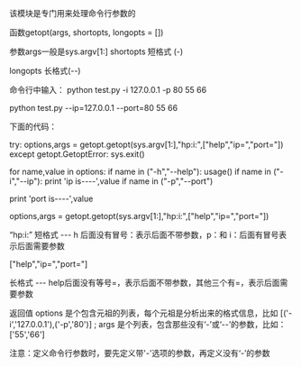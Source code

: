 该模块是专门用来处理命令行参数的


函数getopt(args, shortopts, longopts = [])

参数args一般是sys.argv[1:]
shortopts  短格式 (-) 

longopts 长格式(--) 

命令行中输入：
python test.py -i 127.0.0.1 -p 80 55 66

python test.py --ip=127.0.0.1 --port=80 55 66


下面的代码：

try:
options,args = getopt.getopt(sys.argv[1:],"hp:i:",["help","ip=","port="])
except getopt.GetoptError:
sys.exit()

for name,value in options:
if name in ("-h","--help"):
usage()
if name in ("-i","--ip"):
print 'ip is----',value
if name in ("-p","--port")

print 'port is----',value


options,args = getopt.getopt(sys.argv[1:],"hp:i:",["help","ip=","port="])



“hp:i:”
短格式 --- h 后面没有冒号：表示后面不带参数，p：和 i：后面有冒号表示后面需要参数

["help","ip=","port="]

长格式 --- help后面没有等号=，表示后面不带参数，其他三个有=，表示后面需要参数

返回值 options 是个包含元祖的列表，每个元祖是分析出来的格式信息，比如 [('-i','127.0.0.1'),('-p','80')] ;
 args 是个列表，包含那些没有‘-’或‘--’的参数，比如：['55','66']

注意：定义命令行参数时，要先定义带'-'选项的参数，再定义没有‘-’的参数
